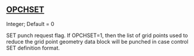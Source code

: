 ## [OPCHSET](https://nexus.hexagon.com/documentationcenter/bundle/MSC_Nastran_2022.4/page/Nastran_Combined_Book/qrg/parameters/TOC.OPCHSET.xhtml)

Integer; Default = 0

SET punch request flag. If OPCHSET=1, then the list of grid points used to reduce the grid point geometry data block will be punched in case control SET definition format.

